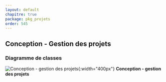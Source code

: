 ```yaml
---
layout: default
chapitre: true
package: pkg_projets
order: 545
---
```


## Conception - Gestion des projets

### Diagramme de classes 

![Conception - gestion des projets ](/prototype/diagrammes/pkg_projets/classes_pkg_projets.svg){:width="400px"}
**Conception - gestion des projets**